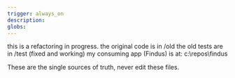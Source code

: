 ```yaml
---
trigger: always_on
description: 
globs: 
---
```


this is a refactoring in progress.
the original code is in /old
the old tests are in /test (fixed and working)
my consuming app (Findus) is at: c:\repos\findus

These are the single sources of truth, never edit these files.
